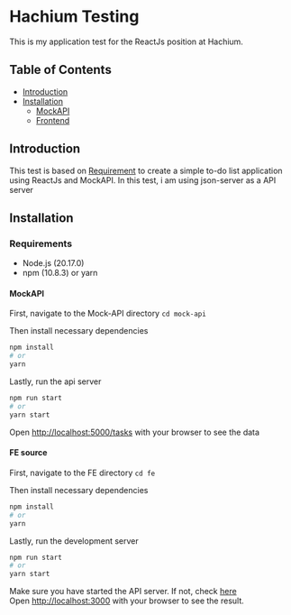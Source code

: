 # Hachium Testing
This is my application test for the ReactJs position at Hachium.

## Table of Contents
- [Introduction](#introduction)
- [Installation](#installation)
  - [MockAPI](#mock-api)
  - [Frontend](#front-end)

## Introduction
This test is based on [Requirement](https://docs.google.com/document/d/1CWuf0ns1v8BawstjuqH5NfT6Jahy8wmxOBXIDTPqMBM/edit) 
to create a simple to-do list application using ReactJs and MockAPI. In this test, i am using json-server as a API server

## Installation
### Requirements
- Node.js (20.17.0)
- npm (10.8.3) or yarn

#### MockAPI
First, navigate to the Mock-API directory
`
cd mock-api
`

Then install necessary dependencies
```bash
npm install
# or
yarn 
```

Lastly, run the api server
```bash
npm run start
# or
yarn start
```

Open [http://localhost:5000/tasks](http://localhost:5000/tasks) with your browser to see the data 

#### FE source
First, navigate to the FE directory
`
cd fe
`

Then install necessary dependencies
```bash
npm install
# or
yarn 
```

Lastly, run the development server
```bash
npm run start
# or
yarn start
```

Make sure you have started the API server. If not, check [here](#mock-api)
<br/>
Open [http://localhost:3000](http://localhost:3000) with your browser to see the result.
